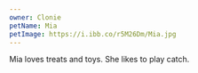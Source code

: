 ```yaml
---
owner: Clonie
petName: Mia
petImage: https://i.ibb.co/r5M26Dm/Mia.jpg
---
```


Mia loves treats and toys.  She likes to play catch. 